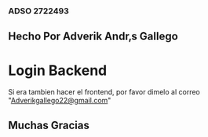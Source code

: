 ### ADSO 2722493

## Hecho Por Adverik Andr‚s Gallego

# Login Backend

Si era tambien hacer el frontend, por favor dimelo al correo "Adverikgallego22@gmail.com"

## Muchas Gracias
